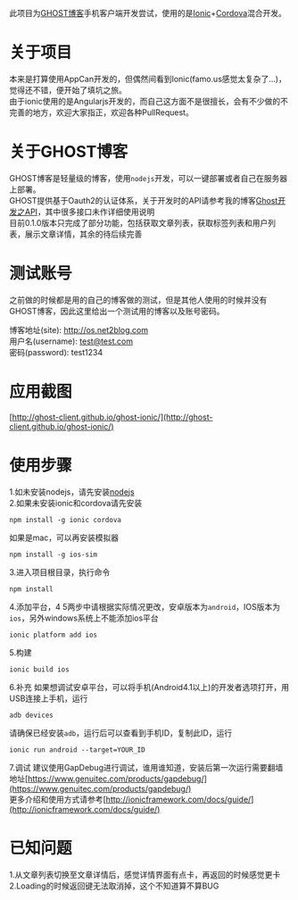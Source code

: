 此项目为[GHOST博客](https://ghost.org/)手机客户端开发尝试，使用的是[Ionic](http://ionicframework.com/)+[Cordova](http://ionicframework.com/)混合开发。

# 关于项目
本来是打算使用AppCan开发的，但偶然间看到Ionic(famo.us感觉太复杂了...)，觉得还不错，便开始了填坑之旅。  
由于ionic使用的是Angularjs开发的，而自己这方面不是很擅长，会有不少做的不完善的地方，欢迎大家指正，欢迎各种PullRequest。  

# 关于GHOST博客
GHOST博客是轻量级的博客，使用`nodejs`开发，可以一键部署或者自己在服务器上部署。  
GHOST提供基于Oauth2的认证体系，关于开发时的API请参考我的博客[Ghost开发之API](http://www.net2blog.com/ghost-api/)，其中很多接口未作详细使用说明  
目前0.1.0版本只完成了部分功能，包括获取文章列表，获取标签列表和用户列表，展示文章详情，其余的待后续完善  

# 测试账号
之前做的时候都是用的自己的博客做的测试，但是其他人使用的时候并没有GHOST博客，因此这里给出一个测试用的博客以及账号密码。

博客地址(site): http://os.net2blog.com  
用户名(username): test@test.com  
密码(password): test1234  

# 应用截图
[http://ghost-client.github.io/ghost-ionic/](http://ghost-client.github.io/ghost-ionic/)

# 使用步骤
1.如未安装nodejs，请先安装[nodejs](https://nodejs.org/)  
2.如果未安装ionic和cordova请先安装  
```shell
npm install -g ionic cordova
```
如果是mac，可以再安装模拟器  
```shell
npm install -g ios-sim
```
3.进入项目根目录，执行命令  
```shell
npm install
```
4.添加平台，4 5两步中请根据实际情况更改，安卓版本为`android`，IOS版本为`ios`，另外windows系统上不能添加ios平台  
```shell
ionic platform add ios
```
5.构建  
```shell
ionic build ios
```
6.补充
如果想调试安卓平台，可以将手机(Android4.1以上)的开发者选项打开，用USB连接上手机，运行  
```shell
adb devices
```
请确保已经安装`adb`，运行后可以查看到手机ID，复制此ID，运行  
```shell
ionic run android --target=YOUR_ID
```
7.调试
建议使用GapDebug进行调试，谁用谁知道，安装后第一次运行需要翻墙  
地址[https://www.genuitec.com/products/gapdebug/](https://www.genuitec.com/products/gapdebug/)  
更多介绍和使用方式请参考[http://ionicframework.com/docs/guide/](http://ionicframework.com/docs/guide/)

# 已知问题
1.从文章列表切换至文章详情后，感觉详情界面有点卡，再返回的时候感觉更卡  
2.Loading的时候返回键无法取消掉，这个不知道算不算BUG  
